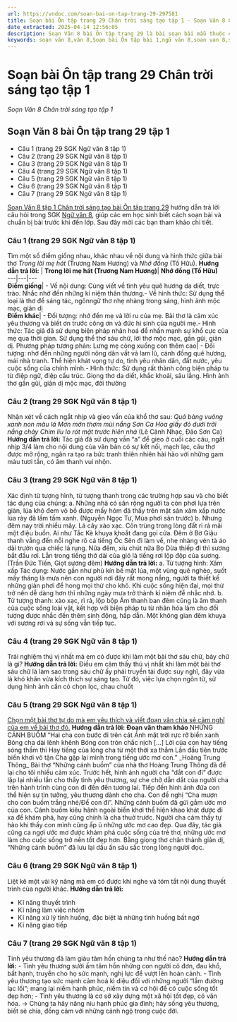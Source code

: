 ```yaml
---
url: https://vndoc.com/soan-bai-on-tap-trang-29-297581
title: Soạn bài Ôn tập trang 29 Chân trời sáng tạo tập 1 - Soạn Văn 8 Chân trời sáng tạo tập 1 - VnDoc.com
date_extracted: 2025-04-14 12:56:05
description: Soạn Văn 8 bài Ôn tập trang 29 là bài soạn bài mẫu thuộc chương trình Ngữ văn lớp 8 Chân trời sáng tạo, học kì 1. Mời các bạn cùng tham khảo bài soạn để chuẩn bị cho bài học sắp tới của mình.
keywords: soạn văn 8,văn 8,Soạn bài Ôn tập bài 1,ngữ văn 8,soan van 8,soạn văn lớp 8,giải văn 8,soạn văn 8 tập 1,soạn văn 8 Ôn tập trang 29,soạn Ôn tập trang 29,soạn văn 8 chân trời sáng tạo,văn 8 chân trời sáng tạo,ngữ văn 8 chân trời sáng tạo,Ôn tập trang 29,soạn bài Làm một bài thơ sáu chữ hoặc bảy chữ lớp 8,soạn văn 8 ctst
---
```


# Soạn bài Ôn tập trang 29 Chân trời sáng tạo tập 1
 _Soạn Văn 8 Chân trời sáng tạo tập 1_
## Soạn Văn 8 bài Ôn tập trang 29 tập 1
  * Câu 1 \(trang 29 SGK Ngữ văn 8 tập 1\)
  * Câu 2 \(trang 29 SGK Ngữ văn 8 tập 1\)
  * Câu 3 \(trang 29 SGK Ngữ văn 8 tập 1\)
  * Câu 4 \(trang 29 SGK Ngữ văn 8 tập 1\)
  * Câu 5 \(trang 29 SGK Ngữ văn 8 tập 1\)
  * Câu 6 \(trang 29 SGK Ngữ văn 8 tập 1\)
  * Câu 7 \(trang 29 SGK Ngữ văn 8 tập 1\)

[Soạn Văn 8 tập 1 Chân trời sáng tạo bài Ôn tập trang 29](<https://vndoc.com/soan-bai-nghe-va-tom-tat-noi-dung-thuyet-trinh-cua-nguoi-khac-297575>) hướng dẫn trả lời câu hỏi trong SGK [Ngữ văn 8](<https://vndoc.com/ngu-van-lop8>), giúp các em học sinh biết cách soạn bài và chuẩn bị bài trước khi đến lớp. Sau đây mời các bạn tham khảo chi tiết.
### **Câu 1 \(trang 29 SGK Ngữ văn 8 tập 1\)**
Tìm một số điểm giống nhau, khác nhau về nội dung và hình thức giữa bài thơ _Trong lời mẹ hát_ \(Trương Nam Hương\) và _Nhớ đồng_ \(Tố Hữu\).
**Hướng dẫn trả lời:**
| **Trong lời mẹ hát \(Trương Nam Hương\)**| **Nhớ đồng \(Tố Hữu\)**  
---|---|---  
**Điểm giống**|  \- Về nội dung: Cùng viết về tình yêu quê hương da diết, trực trào. Nhắc nhớ đến những kỉ niệm thân thương.\- Về hình thức: Sử dụng thể loại là thơ để sáng tác, ngônngữ thơ nhẹ nhàng trong sáng, hình ảnh mộc mạc, giản dị  
**Điểm khác**|  \- Đối tượng: nhớ đến mẹ và lời ru của mẹ. Bài thơ là cảm xúc yêu thương và biết ơn trước công ơn và đức hi sinh của người mẹ.\- Hình thức: Tác giả đã sử dụng biện pháp nhân hoá để nhấn mạnh sự khổ cực của mẹ qua thời gian. Sử dụng thể thơ sáu chữ, lời thơ mộc mạc, gần gũi, giản dị. Phương pháp tương phản: Lưng mẹ còng xuống con thêm cao| \- Đối tượng: nhớ đến những người nông dân vất vả lam lũ, cánh đồng quê hương, mái nhà tranh. Thể hiện khát vọng tự do, tình yêu nhân dân, đất nước, yêu cuộc sống của chính mình.\- Hình thức: Sử dụng rất thành công biện pháp tu từ điệp ngữ, điệp cấu trúc. Giọng thơ da diết, khắc khoải, sâu lắng. Hình ảnh thơ gần gũi, giản dị mộc mạc, đời thường  
### **Câu 2 \(trang 29 SGK Ngữ văn 8 tập 1\)**
Nhận xét về cách ngắt nhịp và gieo vần của khổ thơ sau:
_Quả bàng vuông xanh non màu lá_
 _Mơn mởn thơm mùi nắng Sơn Ca_
 _Hoa giấy đỏ dưới trời nắng chảy_
 _Chim líu lo rót mật trước hiên nhà_
\(Lê Cảnh Nhạc, Đảo Sơn Ca\)
**Hướng dẫn trả lời:**
Tác giả đã sử dụng vần “a” để gieo ở cuối các câu, ngắt nhịp 3/4 làm cho nội dung của văn bản có sự kết nối, mạch lạc, câu thơ được mở rộng, ngân ra tạo ra bức tranh thiên nhiên hài hào với những gam màu tươi tắn, có âm thanh vui nhộn.
### **Câu 3 \(trang 29 SGK Ngữ văn 8 tập 1\)**
Xác định từ tượng hình, từ tượng thanh trong các trường hợp sau và cho biết tác dụng của chúng:
a. Những nhà có sân rộng người ta còn phơi lựa trên giàn, lúa khô đem vô bồ được mấy hôm đã thấy trên mặt sân xâm xấp nước lúa rày đã lấm tấm xanh.
\(Nguyễn Ngọc Tư, Mùa phơi sân trước\)
b. Nhưng đêm nay trời nhiều mây. Lá cây xào xạc. Côn trùng trong lòng đất rỉ rả mãi một điệu buồn. Ai như Tắc Kè khuya khoắt đang gọi cửa. Đêm ở Bờ Giậu thanh vắng đến nỗi nghe rõ cả tiếng Ốc Sên đi làm về, nhẹ nhàng vén tà áo dài trườn qua chiếc lá rụng. Nửa đêm, xíu chút nữa Bọ Dừa thiếp đi thì sương bắt đầu rơi. Lẫn trong tiếng thở dài của gió là tiếng rơi lộp độp của sương.
\(Trần Đức Tiến, Giọt sương đêm\)
**Hướng dẫn trả lời:**
a. Từ tượng hình: Xâm xấp
Tác dụng: Nước gần như phủ kín bề mặt lúa, một vùng quê nghèo, suốt mấy tháng là mưa nên con người nơi đây rất mong nắng, người ta thiết kế những giàn phơi để hong mọi thứ cho khô. Khi cuộc sống hiện đại, mọi thứ trở nên dễ dàng hơn thì những ngày mưa trở thành kỉ niệm để nhắc nhớ.
b. Từ tượng thanh: xào xạc, rì rả, lộp bộp
Âm thanh ban đêm cũng là âm thanh của cuộc sống loài vật, kết hợp với biện pháp tu từ nhân hóa làm cho đối tượng được nhắc đến thêm sinh động, hấp dẫn. Một không gian đêm khuya với sương rơi và sự sống vẫn tiếp tục.
### **Câu 4 \(trang 29 SGK Ngữ văn 8 tập 1\)**
Trải nghiệm thú vị nhất mà em có được khi làm một bài thơ sáu chữ, bảy chữ là gì?
**Hướng dẫn trả lời:**
Điều em cảm thấy thú vị nhất khi làm một bài thơ sáu chữ là làm sao trong sáu chữ ấy phải truyền tải được suy nghĩ, đây vừa là khó khăn vừa kích thích sự sáng tạo. Từ đó, việc lựa chọn ngôn từ, sử dụng hình ảnh cần có chọn lọc, chau chuốt
### **Câu 5 \(trang 29 SGK Ngữ văn 8 tập 1\)**
[Chọn một bài thơ tự do mà em yêu thích và viết đoạn văn chia sẻ cảm nghĩ của em về bài thơ đó.](<https://vndoc.com/viet-doan-van-ghi-lai-cam-nghi-ve-mot-bai-tho-tu-do-lop-8-297092>)
**Hướng dẫn trả lời:**
**Đoạn văn tham khảo**
NHỮNG CÁNH BUỒM
“Hai cha con bước đi trên cát
Ánh mặt trời rực rỡ biển xanh
Bóng cha dài lênh khênh
Bóng con tròn chắc nịch
\[…\]
Lời của con hay tiếng sóng thầm thì
Hay tiếng của lòng cha từ một thời xa thẳm
Lần đầu tiên trước biển khơi vô tận
Cha gặp lại mình trong tiếng ước mơ con.”
\_Hoàng Trung Thông\_
Bài thơ “Những cánh buồm” của nhà thơ Hoàng Trung Thông đã để lại cho tôi nhiều cảm xúc. Trước hết, hình ảnh người cha “dắt con đi” được lặp lại nhiều lần cho thấy tình yêu thương, sự che chở dẫn dắt của người cha trên hành trình cùng con đi đến đến tương lai. Tiếp đến hình ảnh đứa con thể hiện sự tin tưởng, yêu thương dành cho cha. Con đề nghị “Cha mượn cho con buồm trắng nhé/Để con đi”. Những cánh buồm đã gửi gắm ước mơ của con. Cánh buồm kiêu hãnh ngoài biển khơi thể hiện khao khát được đi xa để khám phá, hay cũng chính là cha thuở trước. Người cha cảm thấy tự hào khi thấy con mình cũng ấp ủ những ước mơ cao đẹp. Qua đây, tác giả cũng ca ngợi ước mơ được khám phá cuộc sống của trẻ thơ, những ước mơ làm cho cuộc sống trở nên tốt đẹp hơn. Bằng giọng thơ chân thành giản dị, “Những cánh buồm” đã lưu lại dấu ấn sâu sắc trong lòng người đọc.
### **Câu 6 \(trang 29 SGK Ngữ văn 8 tập 1\)**
Liệt kê một vài kỹ năng mà em có được khi nghe vả tóm tắt nội dung thuyết trình của người khác.
**Hướng dẫn trả lời:**
  * Kĩ năng thuyết trình
  * Kĩ năng làm việc nhóm
  * Kĩ năng xử lý tình huống, đặc biệt là những tình huống bất ngờ
  * Kĩ năng giao tiếp

### **Câu 7 \(trang 29 SGK Ngữ văn 8 tập 1\)**
Tinh yêu thương đã làm giàu tâm hồn chúng ta như thế nào?
**Hướng dẫn trả lời:**
\- Tình yêu thương sưởi ấm tâm hồn những con người cô đơn, đau khổ, bất hạnh, truyền cho họ sức mạnh, nghị lực để vượt lên hoàn cảnh.
\- Tình yêu thương tạo sức mạnh cảm hoá kì diệu đối với những người “lầm đường lạc lối”; mang lại niềm hạnh phúc, niềm tin và cơ hội để có cuộc sống tốt đẹp hơn;
\- Tình yêu thương là cơ sở xây dựng một xã hội tốt đẹp, có văn hóa.
→ Chúng ta hãy nâng niu hạnh phúc gia đình; hãy sống yêu thương, biết sẻ chia, đồng cảm với những cảnh ngộ trong cuộc đời.
